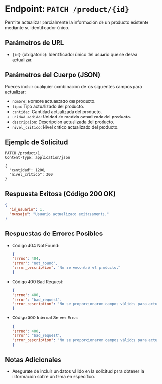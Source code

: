 # Endpoint: `PATCH /product/{id}`

Permite actualizar parcialmente la información de un producto existente mediante su identificador único.

## Parámetros de URL
-  `{id}` (obligatorio): Identificador único del usuario que se desea actualizar.

## Parámetros del Cuerpo (JSON)
Puedes incluir cualquier combinación de los siguientes campos para actualizar:
- `nombre`: Nombre actualizado del producto.
- `tipo`: Tipo actualizado del producto.
- `cantidad`: Cantidad actualizada del producto.
- `unidad_medida`: Unidad de medida actualizada del producto.
- `descripcion`: Descripción actualizada del producto.
- `nivel_critico`: Nivel crítico actualizado del producto.

## Ejemplo de Solicitud
```http
PATCH /product/1
Content-Type: application/json

{
  "cantidad": 1200,
  "nivel_critico": 300
}

```

## Respuesta Exitosa (Código 200 OK)
```json
{
  "id_usuario": 1,
  "mensaje": "Usuario actualizado exitosamente."
}
```

## Respuestas de Errores Posibles
- Código 404 Not Found:

  ```json
  {
  "errno": 404,
  "error": "not_found",
  "error_description": "No se encontró el producto."
  }
  ```

- Código 400 Bad Request:
  ```json
  {
  "errno": 400,
  "error": "bad_request",
  "error_description": "No se proporcionaron campos válidos para actualizar."
  }
  ``` 


- Código 500 Internal Server Error:
  ```json
  {
  "errno": 400,
  "error": "bad_request",
  "error_description": "No se proporcionaron campos válidos para actualizar."
  }
  ``` 

## Notas Adicionales

- Asegurate de incluir un datos válido en la solicitud para obtener la información
  sobre un tema en específico.